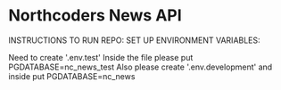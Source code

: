 # Northcoders News API

INSTRUCTIONS TO RUN REPO: SET UP ENVIRONMENT VARIABLES:

Need to create '.env.test' Inside the file please put PGDATABASE=nc_news_test
Also please create '.env.development' and inside put PGDATABASE=nc_news
